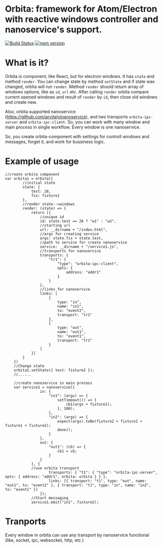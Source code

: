 # Orbita: framework for Atom/Electron with reactive windows controller and nanoservice's support.
[![Build Status](https://travis-ci.org/arvitaly/orbita.svg?branch=master)](https://travis-ci.org/arvitaly/orbita)
[![npm version](https://badge.fury.io/js/orbita.svg)](https://badge.fury.io/js/orbita)
# What is it?

Orbita is component, like React, but for electron windows. It has `state` and method `render`. You can change state by method `setState` and if state was changed, orbita will run `render`. 
Method `render` should return array of windows options, like as `id`, `url` etc.
After calling `render` orbita compare current opened windows and result of `render` by `id`, then close old windows and create new.

Also, orbita supported nanoservice (https://github.com/arvitaly/nanoservice), and two transports `orbita-ipc-server` and `orbita-ipc-client`. So, you can work with many window and main process in single workflow. Every window is one nanoservice.

So,  you create orbita-component with settings for controll windows and messages, forget it, and work for bussiness logic.

# Example of usage
    //create orbita component
    var orbita1 = orbita({
            //initial state
            state: {
                test: 28,
                fix: fixture1
            },
            //render state-->windows
            render: (state) => {
                return [{
                    //unique id
                    id: state.test == 28 ? "w1" : "w2",
                    //starting url
                    url: __dirname + "/index.html",
                    //args for creating service
                    args: state.fix + state.test,
                    //path to service for create nanoservice
                    service: __dirname + "/service1.js",
                    //transports for nanoservice
                    transports: {
                        "tr1": {
                            "type": "orbita-ipc-client",
                            opts: {
                                address: "addr1"
                            }
                        }
                    },
                    //links for nanoservice
                    links: [
                        {
                            type: "in",
                            name: "in1",
                            to: "event2",
                            transport: "tr1"
                        },
                        {
                            type: "out",
                            name: "out1",
                            to: "event1",
                            transport: "tr1"
                        }
                    ]
                }]
            }
        })
        //Change state
        orbita1.setState({ test: fixture2 });
        //......
        
        //create nanoservice in main process
        var service1 = nanoservice({
                    in: {
                        "in1": (args) => {
                            setTimeout(() => {
                                cb1(args + fixture1);
                            }, 100);
                        },
                        "in2": (args) => {
                            expect(args).toBe(fixture2 + fixture1 + fixture1 + fixture2);
                            done();
                        }
                    },
                    out: {
                        "out1": (cb) => {
                            cb1 = cb;
                        }
                    }
                }, {
                //use orbita transport
                        transports: { "t1": { "type": "orbita-ipc-server", opts: { address: "addr1", orbita: orbita } } },
                        links: [{ transport: "t1", type: "out", name: "out1", to: "event2" }, { transport: "t1", type: "in", name: "in2", to: "event1" }]
                    });
                //Start messaging
                service1.emit("in1", fixture2);

# Tranports

Every window in orbita can use any transport by nanoservice functional (like, socket, ipc, websocket, http, etc.)